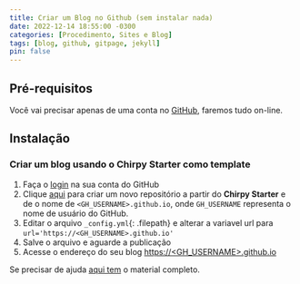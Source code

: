 ```yaml
---
title: Criar um Blog no Github (sem instalar nada)
date: 2022-12-14 18:55:00 -0300
categories: [Procedimento, Sites e Blog]
tags: [blog, github, gitpage, jekyll]
pin: false
---
```


## Pré-requisitos

Você vai precisar apenas de uma conta no [GitHub](https://github.com), faremos tudo on-line.

## Instalação

### Criar um blog usando o Chirpy Starter como template

1. Faça o [login](https://github.com/login) na sua conta do GitHub
2. Clique [aqui][use-starter] para criar um novo repositório a partir do **Chirpy Starter** e de o nome de `<GH_USERNAME>.github.io`, onde `GH_USERNAME` representa o nome de usuário do GitHub.
3. Editar o arquivo `_config.yml`{: .filepath} e alterar a variavel url para `url='https://<GH_USERNAME>.github.io'`
4. Salve o arquivo e aguarde a publicação
5. Acesse o endereço do seu blog [https://<GH_USERNAME>.github.io](https://<GH_USERNAME>.github.io)

Se precisar de ajuda [aqui tem](https://chirpy.cotes.page/posts/getting-started/) o material completo.


[use-starter]: https://github.com/cotes2020/chirpy-starter/generate
